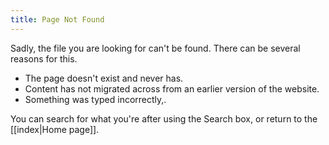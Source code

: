 ```yaml
---
title: Page Not Found
---
```

Sadly, the file you are looking for can't be found. There can be several reasons for this.

- The page doesn't exist and never has.
- Content has not migrated across from an earlier version of the website.
- Something was typed incorrectly,.

You can search for what you're after using the Search box, or return to the [[index|Home page]].